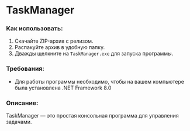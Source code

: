 # TaskManager

### Как использовать:

1. Скачайте ZIP-архив с релизом.
2. Распакуйте архив в удобную папку.
3. Дважды щелкните на `TaskManager.exe` для запуска программы.

### Требования:
- Для работы программы необходимо, чтобы на вашем компьютере была установлена .NET Framework 8.0

### Описание:
TaskManager — это простая консольная программа для управления задачами.
